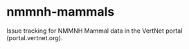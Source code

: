 nmmnh-mammals
=============

Issue tracking for NMMNH Mammal data in the VertNet portal (portal.vertnet.org).
